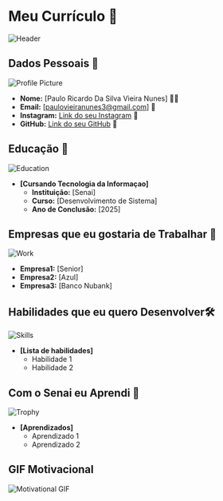 
# Meu Currículo 🌟

![Header](https://img.freepik.com/fotos-premium/um-homem-de-moletom-esta-na-frente-de-uma-tela-de-computador-que-diz-crime-cibernetico_191066-186.jpg)

## Dados Pessoais 📄
![Profile Picture](https://img.freepik.com/fotos-premium/um-homem-de-moletom-esta-na-frente-de-uma-tela-de-computador-que-diz-crime-cibernetico_191066-186.jpg)
- **Nome:** [Paulo Ricardo Da Silva Vieira Nunes] 🙍‍♂️
- **Email:** [paulovieiranunes3@gmail.com] 📧
- **Instagram:** [Link do seu Instagram](https://www.linkedin.com) 🔗
- **GitHub:** [Link do seu GitHub](https://www.github.com) 🔗

## Educação 🏫
![Education](https://images.unsplash.com/photo-1503676260728-1c00da094a0b?ixlib=rb-1.2.1&auto=format&fit=crop&w=50&q=80)
- **[Cursando Tecnologia da Informaçao]**  
  - **Instituição:** [Senai]
  - **Curso:** [Desenvolvimento de Sistema]
  - **Ano de Conclusão:** [2025]

## Empresas que eu gostaria de Trabalhar 💼
![Work](https://images.unsplash.com/photo-1522071820081-009f0129c71c?ixlib=rb-1.2.1&auto=format&fit=crop&w=50&q=80)
  - **Empresa1:** [Senior]
  - **Empresa2:** [Azul]
  - **Empresa3:** [Banco Nubank]

## Habilidades que eu quero Desenvolver🛠️
![Skills](https://images.unsplash.com/photo-1486312338219-ce68d2c6f44d?ixlib=rb-1.2.1&auto=format&fit=crop&w=50&q=80)
- **[Lista de habilidades]**
  - Habilidade 1
  - Habilidade 2

## Com o Senai eu Aprendi 🎉
![Trophy](https://images.unsplash.com/photo-1579586331215-3f8e6c0a5f86?ixlib=rb-1.2.1&auto=format&fit=crop&w=50&q=80)
- **[Aprendizados]**
  - Aprendizado 1
  - Aprendizado 2

## GIF Motivacional 
![Motivational GIF](https://media.giphy.com/media/l3q2K5jinAlChoCLS/giphy.gif)
